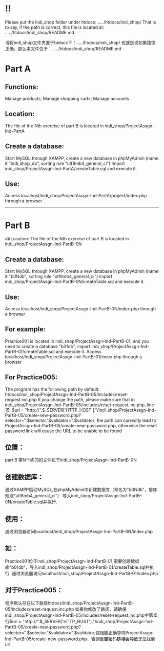 # !!
Please put the indi_shop folder under htdocs: ...../htdocs/indi_shop/
That is to say, if the path is correct, this file is located at: ...../htdocs/indi_shop/README.md

请将indi_shop文件夹置于htdocs下：...../htdocs/indi_shop/
也就是说如果路径正确，那么本文件位于：...../htdocs/indi_shop/README.md
# Part A 
## Functions: 
Manage products; 
Manage shopping carts; 
Manage accounts

## Location:
The file of the Nth exercise of part B is located in indi_shop/ProjectAssgn-Ind-PartA

## Create a database:
Start MySQL through XAMPP, create a new database in phpMyAdmin (name it "indi_shop_db", sorting rule "utf8mb4_general_ci")
Import indi_shop/ProjectAssgn-Ind-PartA/createTable.sql and execute it.

## Use:
Access localhost/indi_shop/ProjectAssgn-Ind-PartA/project/index.php through a browser

  -------------------------
# Part B
##Location:
The file of the Nth exercise of part B is located in indi_shop/ProjectAssgn-Ind-PartB-0N

## Create a database:
Start MySQL through XAMPP, create a new database in phpMyAdmin (name it "b0Ndb", sorting rule "utf8mb4_general_ci")
Import indi_shop/ProjectAssgn-Ind-PartB-0N/createTable.sql and execute it.

## Use:
Access localhost/indi_shop/ProjectAssgn-Ind-PartB-0N/index.php through a browser

## For example: 
Practice001 is located in indi_shop/ProjectAssgn-Ind-PartB-01, and you need to create a database "b01db", import indi_shop/ProjectAssgn-Ind-PartB-01/createTable.sql and execute it.
Access localhost/indi_shop/ProjectAssgn-Ind-PartB-01/index.php through a browser

## For Practice005:
The program has the following path by default: htdocs/indi_shop/ProjectAssgn-Ind-PartB-05/includes/reset-request.inc.php
If you change the path, please make sure that in indi_shop/ProjectAssgn-Ind-PartB-05/includes/reset-request.inc.php, line 15: $url = "http://".$_SERVER['HTTP_HOST']."/indi_shop/ProjectAssgn-Ind-PartB-05/create-new-password.php?selector=".$selector."&validator=".$validator; the path can correctly lead to ProjectAssgn-Ind-PartB-05/create-new-password.php, otherwise the reset password link will cause the URL to be unable to be found

## 位置：
part B 第N个练习的文件位于indi_shop/ProjectAssgn-Ind-PartB-0N

## 创建数据库：
通过XAMPP启动MySQL,在phpMyAdmin中新建数据库（命名为“b0Ndb”，排序规则“utf8mb4_general_ci”）
导入indi_shop/ProjectAssgn-Ind-PartB-0N/createTable.sql并执行.

## 使用：
通过浏览器访问localhost/indi_shop/ProjectAssgn-Ind-PartB-0N/index.php

## 如：
Practice001位于indi_shop/ProjectAssgn-Ind-PartB-01,需要创建数据库“b01db”，导入indi_shop/ProjectAssgn-Ind-PartB-01/createTable.sql并执行.
通过浏览器访问localhost/indi_shop/ProjectAssgn-Ind-PartB-01/index.php

## 对于Practice005：
程序默认存在以下路径htdocs/indi_shop/ProjectAssgn-Ind-PartB-05/includes/reset-request.inc.php
如果你修改了路径，请确保indi_shop/ProjectAssgn-Ind-PartB-05/includes/reset-request.inc.php中第15行$url = "http://".$_SERVER['HTTP_HOST']."/indi_shop/ProjectAssgn-Ind-PartB-05/create-new-password.php?selector=".$selector."&validator=".$validator;路径能正确导向ProjectAssgn-Ind-PartB-05/create-new-password.php，否则重置密码链接会导致无法找到url
